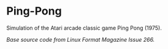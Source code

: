 # Ping-Pong

Simulation of the Atari arcade classic game Ping Pong (1975).

_Base source code from Linux Format Magazine Issue 266._
